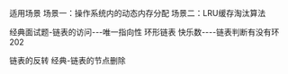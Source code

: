 适用场景
场景一：操作系统内的动态内存分配
场景二：LRU缓存淘汰算法

经典面试题-链表的访问---唯一指向性
环形链表
快乐数----链表判断有没有环202

链表的反转
经典-链表的节点删除





